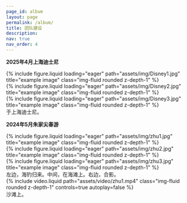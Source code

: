 ```yaml
---
page_id: album
layout: page
permalink: /album/
title: 团队建设
description: 
nav: true
nav_order: 4
---
```


<b>2025年4月上海迪士尼</b>

<div class="row">
    <div class="col-sm mt-3 mt-md-0">
        {% include figure.liquid loading="eager" path="assets/img/Disney1.jpg" title="example image" class="img-fluid rounded z-depth-1" %}
    </div>
    <div class="col-sm mt-3 mt-md-0">
        {% include figure.liquid loading="eager" path="assets/img/Disney2.jpg" title="example image" class="img-fluid rounded z-depth-1" %}
    </div>
    <div class="col-sm mt-3 mt-md-0">
        {% include figure.liquid loading="eager" path="assets/img/Disney3.jpg" title="example image" class="img-fluid rounded z-depth-1" %}
    </div>
</div>
<div class="caption">
    于上海迪士尼。
</div>


<b>2024年5月朱家尖春游</b>

<div class="row">
    <div class="col-sm mt-3 mt-md-0">
        {% include figure.liquid loading="eager" path="assets/img/zhu1.jpg" title="example image" class="img-fluid rounded z-depth-1" %}
    </div>
    <div class="col-sm mt-3 mt-md-0">
        {% include figure.liquid loading="eager" path="assets/img/zhu2.jpg" title="example image" class="img-fluid rounded z-depth-1" %}
    </div>
    <div class="col-sm mt-3 mt-md-0">
        {% include figure.liquid loading="eager" path="assets/img/zhu3.jpg" title="example image" class="img-fluid rounded z-depth-1" %}
    </div>
</div>
<div class="caption">
    左边，海钓归来。中间，在海滩上。右边，合影。
</div>


<div class="row mt-3">
    <div class="col-sm mt-3 mt-md-0">
        {% include video.liquid path="assets/video/zhu1.mp4" class="img-fluid rounded z-depth-1" controls=true autoplay=false %}
    </div>
</div>
<div class="caption">
   沙滩上。
</div>



